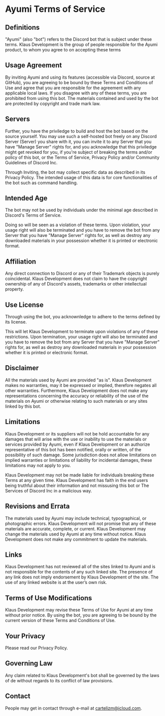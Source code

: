 # Ayumi Terms of Service

## Definitions

"Ayumi" (also "bot") refers to the Discord bot that is subject under these terms. Klaus Development is the group of people responsible for the Ayumi product, to whom you agree to on accepting these terms

## Usage Agreement

By inviting Ayumi and using its features (accessible via Discord, source at GitHub), you are agreeing to be bound by these Terms and Conditions of Use and agree that you are responsible for the agreement with any applicable local laws. If you disagree with any of these terms, you are prohibited from using this bot. The materials contained and used by the bot are protected by copyright and trade mark law.

## Servers

Further, you have the priviledge to build and host the bot based on the source yourself. You may use such a self-hosted bot freely on any Discord Server (Server) you share with it, you can invite it to any Server that you have "Manage Server" rights for, and you acknowledge that this priviledge might get revoked for you, if you're subject of breaking the terms and/or policy of this bot, or the Terms of Service, Privacy Policy and/or Community Guidelines of Discord Inc.

Through Inviting, the bot may collect specific data as described in its Privacy Policy. The intended usage of this data is for core functionalities of the bot such as command handling.

## Intended Age

The bot may not be used by individuals under the minimal age described in Discord's Terms of Service.

Doing so will be seen as a violation of these terms. Upon violation, your usage right will also be terminated and you have to remove the bot from any Server that you have "Manage Server" rights for, as well as destroy any downloaded materials in your possession whether it is printed or electronic format.

## Affiliation

Any direct connection to Discord or any of their Trademark objects is purely coincidental. Klaus Development does not claim to have the copyright ownership of any of Discord's assets, trademarks or other intellectual property.

## Use License
Through using the bot, you acknownledge to adhere to the terms defined by its license.

This will let Klaus Development to terminate upon violations of any of these restrictions. Upon termination, your usage right will also be terminated and you have to remove the bot from any Server that you have "Manage Server" rights for, as well as destroy any downloaded materials in your possession whether it is printed or electronic format.

## Disclaimer

All the materials used by Ayumi are provided "as is". Klaus Development makes no warranties, may it be expressed or implied, therefore negates all other warranties. Furthermore, Klaus Development does not make any representations concerning the accuracy or reliability of the use of the materials on Ayumi or otherwise relating to such materials or any sites linked by this bot.

## Limitations

Klaus Development or its suppliers will not be hold accountable for any damages that will arise with the use or inability to use the materials or services provided by Ayumi, even if Klaus Development or an authorize representative of this bot has been notified, orally or written, of the possibility of such damage. Some jurisdiction does not allow limitations on implied warranties or limitations of liability for incidental damages, these limitations may not apply to you.

Klaus Development may not be made liable for individuals breaking these Terms at any given time. Klaus Development has faith in the end users being truthful about their information and not missusing this bot or The Services of Discord Inc in a malicious way.

## Revisions and Errata

The materials used by Ayumi may include technical, typographical, or photographic errors. Klaus Development will not promise that any of these materials are accurate, complete, or current. Klaus Development may change the materials used by Ayumi at any time without notice. Klaus Development does not make any commitment to update the materials.

## Links

Klaus Development has not reviewed all of the sites linked to Ayumi and is not responsible for the contents of any such linked site. The presence of any link does not imply endorsement by Klaus Development of the site. The use of any linked website is at the user’s own risk.

## Terms of Use Modifications

Klaus Development may revise these Terms of Use for Ayumi at any time without prior notice. By using the bot, you are agreeing to be bound by the current version of these Terms and Conditions of Use.

## Your Privacy

Please read our Privacy Policy.

## Governing Law

Any claim related to Klaus Development's bot shall be governed by the laws of de without regards to its conflict of law provisions.

## Contact

People may get in contact through e-mail at cartelizm@icloud.com.
